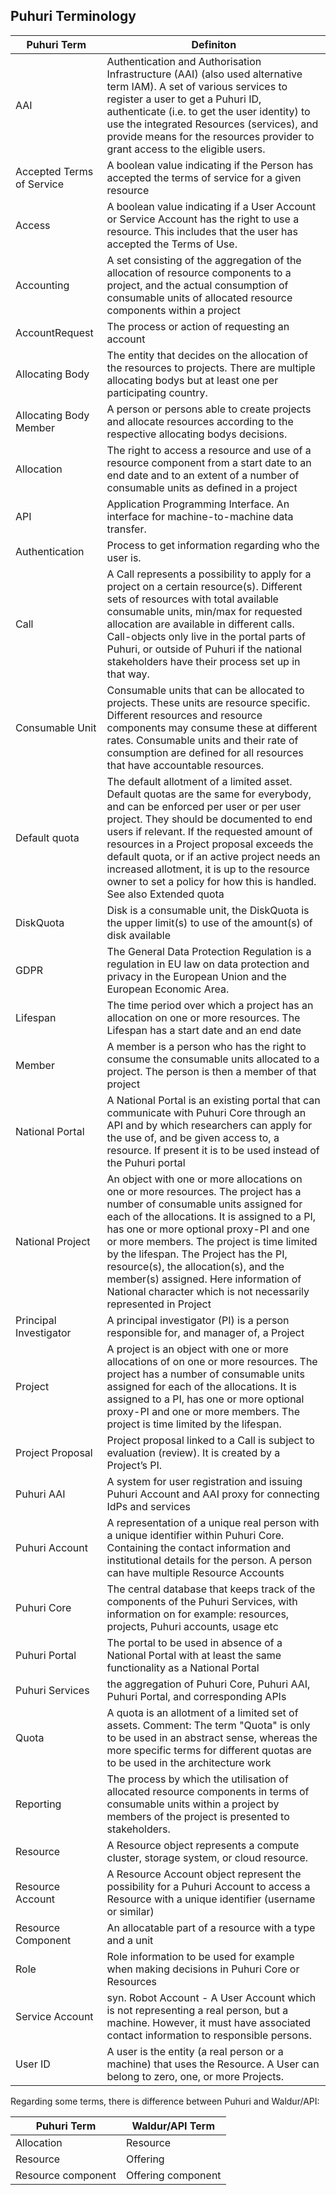 ## Puhuri Terminology

**Puhuri Term** | **Definiton** |
--- | --- | 
AAI|Authentication and Authorisation Infrastructure (AAI) (also used alternative term IAM). A set of various services to register a user to get a Puhuri ID, authenticate (i.e. to get the user identity) to use the integrated Resources (services), and provide means for the resources provider to grant access to the eligible users. | 
Accepted Terms of Service | A boolean value indicating if the Person has accepted the terms of service for a given resource |  |
Access| A boolean value indicating if a User Account or Service Account has the right to use a resource. This includes that the user has accepted the Terms of Use. |  
Accounting| A set consisting of the aggregation of the allocation of resource components to a project, and the actual consumption of consumable units of allocated resource components within a project |  
AccountRequest| The process or action of requesting an account |
Allocating Body| The entity that decides on the allocation of the resources to projects. There are multiple allocating bodys but at least one per participating country. |  
Allocating Body Member| A person or persons able to create projects and allocate resources according to the respective allocating bodys decisions. |  
Allocation| The right to access a resource and use of a resource component from a start date to an end date and to an extent of a number of consumable units as defined in a project |  
API| Application Programming Interface. An interface for machine-to-machine data transfer. |  
Authentication| Process to get information regarding who the user is. |
Call| A Call represents a possibility to apply for a project on a certain resource(s). Different sets of resources with total available consumable units, min/max for requested allocation are available in different calls. Call-objects only live in the portal parts of Puhuri, or outside of Puhuri if the national stakeholders have their process set up in that way. |  
Consumable Unit| Consumable units that can be allocated to projects. These units are resource specific. Different resources and resource components may consume these at different rates. Consumable units and their rate of consumption are defined for all resources that have accountable resources. |  
Default quota| The default allotment of a limited asset. Default quotas are the same for everybody, and can be enforced per user or per user project. They should be documented to end users if relevant. If the requested amount of resources in a Project proposal exceeds the default quota, or if an active project needs an increased allotment, it is up to the resource owner to set a policy for how this is handled. See also Extended quota |  
DiskQuota| Disk is a consumable unit, the DiskQuota is the upper limit(s) to use of the amount(s) of disk available |  
GDPR| The General Data Protection Regulation is a regulation in EU law on data protection and privacy in the European Union and the European Economic Area. |  
Lifespan| The time period over which a project has an allocation on one or more resources. The Lifespan has a start date and an end date |  
Member| A member is a person who has the right to consume the consumable units allocated to a project. The person is then a member of that project |  
National Portal| A National Portal is an existing portal that can communicate with Puhuri Core through an API and by which researchers can apply for the use of, and be given access to, a resource. If present it is to be used instead of the Puhuri portal |  
National Project| An object with one or more allocations on one or more resources. The project has a number of consumable units assigned for each of the allocations. It is assigned to a PI, has one or more optional proxy-PI and one or more members. The project is time limited by the lifespan. The Project has the PI, resource(s), the allocation(s), and the member(s) assigned. Here information of National character which is not necessarily represented in Project |  
Principal Investigator| A principal investigator (PI) is a person responsible for, and manager of, a Project |  
Project| A project is an object with one or more allocations of on one or more resources. The project has a number of consumable units assigned for each of the allocations. It is assigned to a PI, has one or more optional proxy-PI and one or more members. The project is time limited by the lifespan. |  
Project Proposal| Project proposal linked to a Call is subject to evaluation (review). It is created by a Project’s PI. |  
Puhuri AAI| A system for user registration and issuing Puhuri Account and AAI proxy for connecting IdPs and services |  
Puhuri Account| A representation of a unique real person with a unique identifier within Puhuri Core. Containing the contact information and institutional details for the person. A person can have multiple Resource Accounts |  
Puhuri Core| The central database that keeps track of the components of the Puhuri Services, with information on for example: resources, projects, Puhuri accounts, usage etc |  
Puhuri Portal| The portal to be used in absence of a National Portal with at least the same functionality as a National Portal |  
Puhuri Services| the aggregation of Puhuri Core, Puhuri AAI, Puhuri Portal, and corresponding APIs |  
Quota| A quota is an allotment of a limited set of assets. Comment: The term "Quota" is only to be used in an abstract sense, whereas the more specific terms for different quotas are to be used in the architecture work |  
Reporting| The process by which the utilisation of allocated resource components in terms of consumable units within a project by members of the project is presented to stakeholders. |  
Resource| A Resource object represents a compute cluster, storage system, or cloud resource. |  
Resource Account| A Resource Account object represent the possibility for a Puhuri Account to access a Resource with a unique identifier (username or similar) |  
Resource Component| An allocatable part of a resource with a type and a unit |  
Role|Role information to be used for example when making decisions in Puhuri Core or Resources |  
Service Account|syn. Robot Account - A User Account which is not representing a real person, but a machine. However, it must have associated contact information to responsible persons. |  
User ID| A user is the entity (a real person or a machine) that uses the Resource. A User can belong to zero, one, or more Projects. |  


Regarding some terms, there is difference between Puhuri and Waldur/API:

**Puhuri Term** | **Waldur/API Term** |
--- | --- |
Allocation | Resource | 
Resource | Offering | 
Resource component | Offering component | 